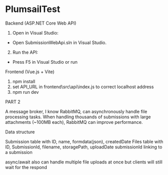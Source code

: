 # PlumsailTest
Backend (ASP.NET Core Web API)

1. Open in Visual Studio:
  - Open SubmissionWebApi.sln in Visual Studio.
2. Run the API:
  - Press F5 in Visual Studio or run

Frontend (Vue.js + Vite)

1. npm install
2. set API_URL in frontend\src\api\index.js to correct localhost address
3. npm run dev



PART 2

A message broker, I know RabbitMQ, can asynchronously handle file processing tasks. When handling thousands of submissions with large attachments (~100MB each), RabbitMQ can improve performance.

Data structure

Submission table with ID, name, formdata(json), createdDate
Files table with ID, SubmissionId, filename, storagePath, uploadDate
submissionId linking to a submission

async/await also can handle multiple file uploads at once but clients will still wait for the respond

